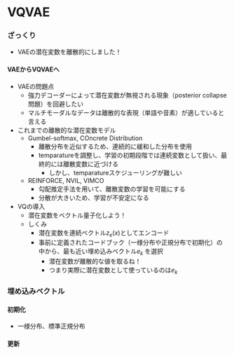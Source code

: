 # VQVAE

### ざっくり

- VAEの潜在変数を離散的にしました！

#### VAEからVQVAEへ

- VAEの問題点
  - 強力デコーダーによって潜在変数が無視される現象（posterior collapse問題）を回避したい
  - マルチモーダルなデータは離散的な表現（単語や音素）が適していると言える
- これまでの離散的な潜在変数モデル
  - Gumbel-softmax, COncrete Distribution
    - 離散分布を近似するため、連続的に緩和した分布を使用
    - temparatureを調整し、学習の初期段階では連続変数として扱い、最終的には離散変数に近づける
      - しかし、temparatureスケジューリングが難しい
  - REINFORCE, NVIL, VIMCO
    - 勾配推定手法を用いて、離散変数の学習を可能にする
    - 分散が大きいため、学習が不安定になる
- VQの導入
  - 潜在変数をベクトル量子化しよう！
  - しくみ
    - 潜在変数を連続ベクトル$z_e(x)$としてエンコード
    - 事前に定義されたコードブック（一様分布や正規分布で初期化）の中から、最も近い埋め込みベクトル$e_k$ を選択
      - 潜在変数が離散的な値を取るね！
      - つまり実際に潜在変数として使っているのは$e_k$

### 埋め込みベクトル

#### 初期化

- 一様分布、標準正規分布

#### 更新





